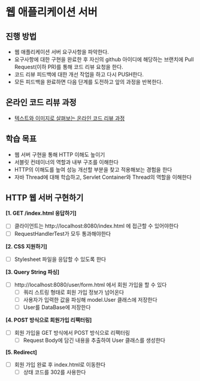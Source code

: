 # 웹 애플리케이션 서버
## 진행 방법
* 웹 애플리케이션 서버 요구사항을 파악한다.
* 요구사항에 대한 구현을 완료한 후 자신의 github 아이디에 해당하는 브랜치에 Pull Request(이하 PR)를 통해 코드 리뷰 요청을 한다.
* 코드 리뷰 피드백에 대한 개선 작업을 하고 다시 PUSH한다.
* 모든 피드백을 완료하면 다음 단계를 도전하고 앞의 과정을 반복한다.

## 온라인 코드 리뷰 과정
* [텍스트와 이미지로 살펴보는 온라인 코드 리뷰 과정](https://github.com/next-step/nextstep-docs/tree/master/codereview)

## 학습 목표
- 웹 서버 구현을 통해 HTTP 이해도 높이기
- 서블릿 컨테이너의 역할과 내부 구조를 이해한다
- HTTP의 이해도를 높여 성능 개선할 부분을 찾고 적용해보는 경험을 한다
- 자바 Thread에 대해 학습하고, Servlet Container와 Thread의 역할을 이해한다

## HTTP 웹 서버 구현하기
**[1. GET /index.html 응답하기]**
- [ ] 클라이언트는 http://localhost:8080/index.html 에 접근할 수 있어야한다
- [ ] RequestHandlerTest가 모두 통과해야한다

**[2. CSS 지원하기]**
- [ ] Stylesheet 파일을 응답할 수 있도록 한다

**[3. Query String 파싱]**
- [ ] http://localhost:8080/user/form.html 에서 회원 가입을 할 수 있다
  - [ ] 쿼리 스트링 형태로 회원 가입 정보가 넘어온다
  - [ ] 사용자가 입력한 값을 파싱해 model.User 클래스에 저장한다
  - [ ] User를 DataBase에 저장한다

**[4. POST 방식으로 회원가입 리팩터링]**
- [ ] 회원 가입을 GET 방식에서 POST 방식으로 리팩터링
  - [ ] Request Body에 담긴 내용을 추출하여 User 클래스를 생성한다

**[5. Redirect]**
- [ ] 회원 가입 완료 후 index.html로 이동한다
  - [ ] 상태 코드를 302를 사용한다
